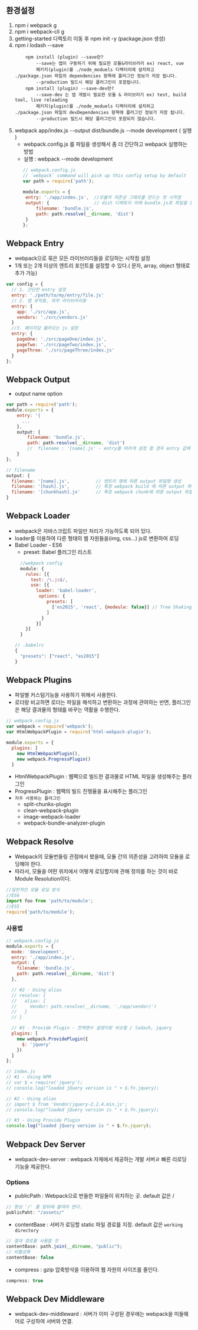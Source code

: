 ## 환경설정
1. npm i webpack g
2. npm i webpack-cli g
3. getting-started 디렉토리 이동 후 npm init -y (package.json 생성)
4. npm i lodash --save
    ```text
        npm install (plugin) --save란?
            --save는 앱이 구동하기 위해 필요한 모듈&라이브러리 ex) react, vue                          
            패키지(plugin)를 ./node_moduels 디렉터리에 설치하고 ./package.json 파일의 dependencies 항목에 플러그인 정보가 저장 됩니다.
            --production 빌드시 해당 플러그인이 포함됩니다.
        npm install (plugin) --save-dev란?
            --save-dev 는 앱 개발시 필요한 모듈 & 라이브러기 ex) test, build tool, live reloading
            패키지(plugin)를 ./node_moduels 디렉터리에 설치하고 ./package.json 파일의 devDependencies 항목에 플러그인 정보가 저장 됩니다.
            --production 빌드시 해당 플러그인이 포함되지 않습니다.
    ```
5. webpack app/index.js --output dist/bundle.js --mode development ( 실행 )
    - webpack.config.js 를 파일을 생성해서 좀 더 간단하고 webpack 실행하는 방법
    - 실행 : webpack --mode development
    ````js
       // webpack.config.js
       // `webpack` command will pick up this config setup by default
       var path = require('path');
       
       module.exports = {
       	entry: './app/index.js',  //모듈의 의존성 그래프를 만드는 첫 시작점
       	output: {                 // dist 디렉토리 아래 bundle.js로 파일을 만들겠다.
       		filename: 'bundle.js',
       		path: path.resolve(__dirname, 'dist')
       	}
       };
    
    ````

## Webpack Entry
* webpack으로 묶은 모든 라이브러리들을 로딩하는 시작점 설정
* 1개 또는 2개 이상의 엔트리 포인트를 설정할 수 있다.( 문자, array, object 형태로 추가 가능)
```js
var config = {
  // 1. 간단한 entry 설정
  entry: './path/to/my/entry/file.js'
  // 2. 앱 로직용, 외부 라이브러리용
  entry: {
    app: './src/app.js',
    vendors: './src/vendors.js'
  }
  //3. 페이지당 불러오는 js 설정
  entry: {
    pageOne: './src/pageOne/index.js',
    pageTwo: './src/pageTwo/index.js',
    pageThree: './src/pageThree/index.js'
  }
};
``` 

## Webpack Output
* output name option
```js
var path = require('path');
module.exports = {
	entry: '{
      ...
    },
	output: {
		filename: 'bundle.js',
		path: path.resolve(__dirname, 'dist') 
        //  filename : '[name].js' - entry를 여러개 설정 할 경우 entry 값에 따라 파일이름이 생성된다.
	}
};

// filename
output: {
  filename: '[name].js',          // 엔트리 명에 따른 output 파일명 생성
  filename: '[hash].js',          // 특정 webpack build 에 따른 output 파일명 생성
  filename: '[chunkhash].js'      // 특정 webpack chunk에 따른 output 파일명 생성
}
```

## Webpack Loader
* webpack은 자바스크립트 파일만 처리가 가능하도록 되어 있다. 
* loader를 이용하여 다른 형태의 웹 자원들을(img, css...) js로 변환하여 로딩
* Babel Loader - ES6
    - preset: Babel 플러그인 리스트
    ```js
      //webpack config
      module: {
        rules: [{
          test: /\.js$/,
          use: [{
          	loader: 'babel-loader',
             options: {
          		presets: [
                  ['es2015', 'react', {modeule: false}] // Tree Shaking : 모듈에서 사용되지 않는 모듈은 추가하지 않음 
                ]
              }
            }]
        }]
      }
    
    // .babelrc
    {
      "presets": ["react", "es2015"]
    } 
    ```
  
## Webpack Plugins
* 파일별 커스텀기능을 사용하기 위해서 사용한다.
* 로더랑 비교하면 로더는 파일을 해석하고 변환하는 과정에 관여하는 반면, 플러그인은 해당 결과물의 형태를 바꾸는 역활을 수행한다.

```js
// webpack.config.js
var webpack = require('webpack');
var HtmlWebpackPlugin = require('html-webpack-plugin');

module.exports = {
  plugins: [
    new HtmlWebpackPlugin(),
    new webpack.ProgressPlugin()
  ]
``` 
 - HtmlWebpackPlugin : 웹팩으로 빌드한 결과물로 HTML 파일을 생성해주는 플러그인
 - ProgressPlugin : 웹팩의 빌드 진행율을 표시해주는 플러그인
 - `자주 사용하는 플러그인`
     - split-chunks-plugin
     - clean-webpack-plugin
     - image-webpack-loader
     - webpack-bundle-analyzer-plugin 

## Webpack Resolve
* Webpack의 모듈번들링 관점에서 봤을때, 모듈 간의 의존성을 고려하여 모듈을 로딩해야 한다. 
* 따라서, 모듈을 어떤 위치에서 어떻게 로딩할지에 관해 정의를 하는 것이 바로 Module Resolution이다.
```js
//일반적인 모듈 로딩 방식
//ES6
import foo from 'path/to/module';
//ES5
require('path/to/module');
```
### 사용법
```js
// webpack.config.js
module.exports = {
  mode: 'development',
  entry: './app/index.js',
  output: {
    filename: 'bundle.js',
    path: path.resolve(__dirname, 'dist')
  },

  // #2 - Using alias 
  // resolve: {
  //   alias: {
  //     Vendor: path.resolve(__dirname, './app/vendor/')
  //   }
  // }

  // #3 - Provide Plugin - 전역변수 설정이랑 비슷함 / lodash, jquery
  plugins: [
    new webpack.ProvidePlugin({
      $: 'jquery'
    })
  ]
};

// index.js
// #1 - Using NPM 
// var $ = require('jquery');
// console.log("loaded jQuery version is " + $.fn.jquery);

// #2 - Using alias
// import $ from 'Vendor/jquery-2.2.4.min.js';
// console.log("loaded jQuery version is " + $.fn.jquery);

// #3 - Using Provide Plugin
console.log("loaded jQuery version is " + $.fn.jquery);
```

## Webpack Dev Server
* webpack-dev-server : webpack 자체에서 제공하는 개발 서버ㄹ 빠른 리로딩 기능을 제공한다.

### Options
* publicPath : Webpack으로 번들한 파일들이 위치하는 곳. default 값은 /
```js
// 항상 '/' 를 암뒤에 붙여야 한다.
publicPaht: "/assets/"
```
* contentBase : 서버가 로딩할 static 파일 경로를 지정. default 값은 `working directory`
```js
// 절대 경로를 사용할 것 
contentBase: path.join(__dirname, "public");
// 비활성화
contentBase: false
```
* compress : gzip 압축방삭을 이용하여 웹 자원의 사이즈를 줄인다.
```js
compress: true
```

## Webpack Dev Middleware
* webpack-dev-middleward : 서버가 이미 구성된 경우에는 webpack을 미들웨어로 구성하여 서버와 연결.
